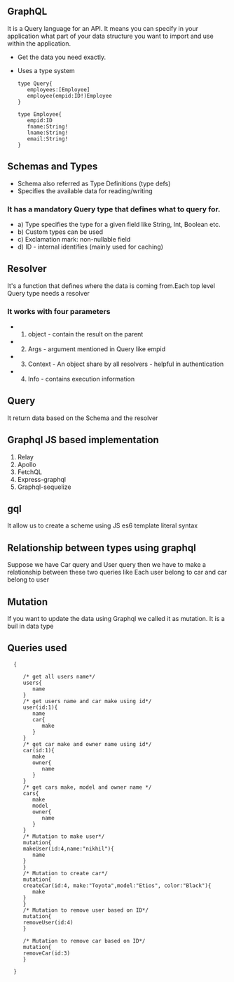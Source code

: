 ## GraphQL
It is a Query language for an API. It means you can specify in your application what part of your data structure you want to import and use within the application.
* Get the data you need exactly.
* Uses a type system


      type Query{
         employees:[Employee]
         employee(empid:ID!)Employee
      }

      type Employee{
         empid:ID
         fname:String!
         lname:String!
         email:String!
      }

## Schemas and Types
* Schema also referred as Type Definitions (type defs)
* Specifies the available data for reading/writing

### It has a mandatory Query type that defines what to query for.

* a) Type specifies the type for a given field like String, Int, Boolean etc.
* b) Custom types can be used
* c) Exclamation mark: non-nullable field
* d) ID - internal identifies (mainly used for caching)

## Resolver 
It's a function that defines where the data is coming from.Each top level Query type needs a resolver

### It works with four parameters
* 1) object - contain the result on the parent
* 2) Args - argument mentioned in Query like empid
* 3) Context - An object share by all resolvers - helpful in authentication
* 4) Info - contains execution information


## Query
It return data based on the Schema and the resolver


## Graphql JS based implementation
1. Relay
2. Apollo
3. FetchQL
4. Express-graphql
5. Graphql-sequelize


## gql 
It allow us to create a scheme using JS es6 template literal syntax

## Relationship between types using graphql
Suppose we have Car query and User query then we have to make a relationship between these two queries like Each user belong to car and car belong to user

## Mutation 
If you want to update the data using Graphql we called it as mutation. It is a buil in data type

## Queries used


      {

         /* get all users name*/
         users{
            name
         }
         /* get users name and car make using id*/
         user(id:1){
            name
            car{
               make
            }
         }
         /* get car make and owner name using id*/
         car(id:1){
            make
            owner{
               name
            }
         }
         /* get cars make, model and owner name */
         cars{
            make
            model
            owner{
               name
            }
         }
         /* Mutation to make user*/
         mutation{
         makeUser(id:4,name:"nikhil"){
            name
         }
         }
         /* Mutation to create car*/
         mutation{
         createCar(id:4, make:"Toyota",model:"Etios", color:"Black"){
            make
         }
         }
         /* Mutation to remove user based on ID*/
         mutation{
         removeUser(id:4)
         }

         /* Mutation to remove car based on ID*/
         mutation{
         removeCar(id:3)
         }

      }